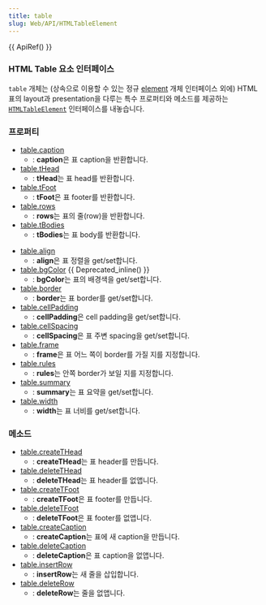 ```yaml
---
title: table
slug: Web/API/HTMLTableElement
---
```


{{ ApiRef() }}

### HTML Table 요소 인터페이스

`table` 개체는 (상속으로 이용할 수 있는 정규 [element](ko/DOM/element) 개체 인터페이스 외에) HTML 표의 layout과 presentation을 다루는 특수 프로퍼티와 메소드를 제공하는 [`HTMLTableElement`](http://www.w3.org/TR/DOM-Level-2-HTML/html.html#ID-64060425) 인터페이스를 내놓습니다.

### 프로퍼티

- [table.caption](ko/DOM/table.caption)
  - : **caption**은 표 caption을 반환합니다.
- [table.tHead](ko/DOM/table.tHead)
  - : **tHead**는 표 head를 반환합니다.
- [table.tFoot](ko/DOM/table.tFoot)
  - : **tFoot**은 표 footer를 반환합니다.
- [table.rows](ko/DOM/table.rows)
  - : **rows**는 표의 줄(row)을 반환합니다.
- [table.tBodies](ko/DOM/table.tBodies)
  - : **tBodies**는 표 body를 반환합니다.

<!---->

- [table.align](ko/DOM/table.align)
  - : **align**은 표 정렬을 get/set합니다.
- [table.bgColor](ko/DOM/table.bgColor) {{ Deprecated_inline() }}
  - : **bgColor**는 표의 배경색을 get/set합니다.
- [table.border](ko/DOM/table.border)
  - : **border**는 표 border를 get/set합니다.
- [table.cellPadding](ko/DOM/table.cellPadding)
  - : **cellPadding**은 cell padding을 get/set합니다.
- [table.cellSpacing](ko/DOM/table.cellSpacing)
  - : **cellSpacing**은 표 주변 spacing을 get/set합니다.
- [table.frame](ko/DOM/table.frame)
  - : **frame**은 표 어느 쪽이 border를 가질 지를 지정합니다.
- [table.rules](ko/DOM/table.rules)
  - : **rules**는 안쪽 border가 보일 지를 지정합니다.
- [table.summary](ko/DOM/table.summary)
  - : **summary**는 표 요약을 get/set합니다.
- [table.width](ko/DOM/table.width)
  - : **width**는 표 너비를 get/set합니다.

### 메소드

- [table.createTHead](ko/DOM/table.createTHead)
  - : **createTHead**는 표 header를 만듭니다.
- [table.deleteTHead](ko/DOM/table.deleteTHead)
  - : **deleteTHead**는 표 header를 없앱니다.
- [table.createTFoot](ko/DOM/table.createTFoot)
  - : **createTFoot**은 표 footer를 만듭니다.
- [table.deleteTFoot](ko/DOM/table.deleteTFoot)
  - : **deleteTFoot**은 표 footer를 없앱니다.
- [table.createCaption](ko/DOM/table.createCaption)
  - : **createCaption**는 표에 새 caption을 만듭니다.
- [table.deleteCaption](ko/DOM/table.deleteCaption)
  - : **deleteCaption**은 표 caption을 없앱니다.
- [table.insertRow](ko/DOM/table.insertRow)
  - : **insertRow**는 새 줄을 삽입합니다.
- [table.deleteRow](ko/DOM/table.deleteRow)
  - : **deleteRow**는 줄을 없앱니다.
